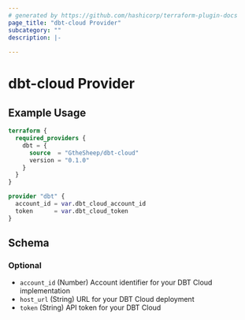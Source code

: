 ```yaml
---
# generated by https://github.com/hashicorp/terraform-plugin-docs
page_title: "dbt-cloud Provider"
subcategory: ""
description: |-
  
---
```


# dbt-cloud Provider



## Example Usage

```terraform
terraform {
  required_providers {
    dbt = {
      source  = "GtheSheep/dbt-cloud"
      version = "0.1.0"
    }
  }
}

provider "dbt" {
  account_id = var.dbt_cloud_account_id
  token      = var.dbt_cloud_token
}
```

<!-- schema generated by tfplugindocs -->
## Schema

### Optional

- `account_id` (Number) Account identifier for your DBT Cloud implementation
- `host_url` (String) URL for your DBT Cloud deployment
- `token` (String) API token for your DBT Cloud
